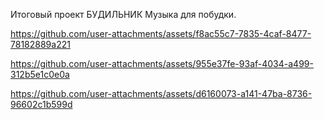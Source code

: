 Итоговый проект БУДИЛЬНИК
Музыка для побудки.

https://github.com/user-attachments/assets/f8ac55c7-7835-4caf-8477-78182889a221

https://github.com/user-attachments/assets/955e37fe-93af-4034-a499-312b5e1c0e0a

https://github.com/user-attachments/assets/d6160073-a141-47ba-8736-96602c1b599d

